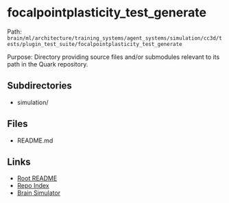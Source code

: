 # focalpointplasticity_test_generate

Path: `brain/ml/architecture/training_systems/agent_systems/simulation/cc3d/tests/plugin_test_suite/focalpointplasticity_test_generate`

Purpose: Directory providing source files and/or submodules relevant to its path in the Quark repository.

## Subdirectories
- simulation/

## Files
- README.md

## Links
- [Root README](../../../../../../../../../README.md)
- [Repo Index](../../../../../../../../../repo_index.json)
- [Brain Simulator](../../../../../../../../../brain/architecture/brain_simulator.py)
